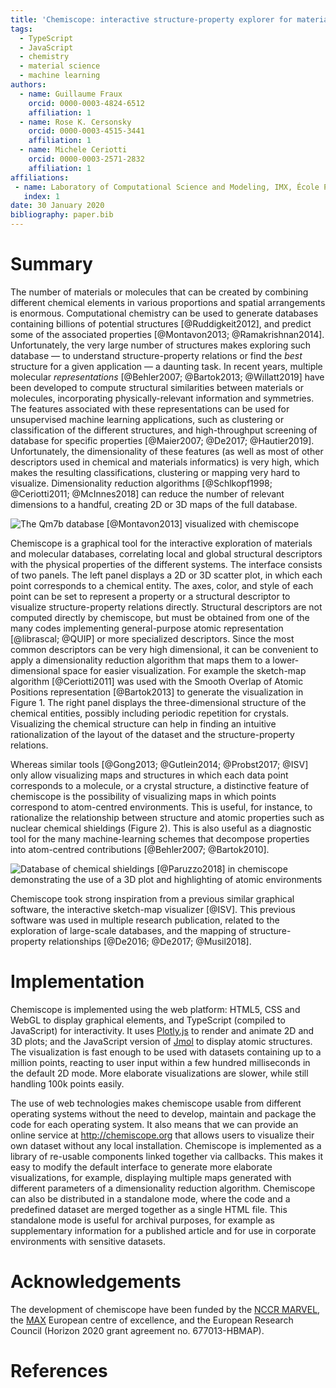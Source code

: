 ```yaml
---
title: 'Chemiscope: interactive structure-property explorer for materials and molecules'
tags:
  - TypeScript
  - JavaScript
  - chemistry
  - material science
  - machine learning
authors:
  - name: Guillaume Fraux
    orcid: 0000-0003-4824-6512
    affiliation: 1
  - name: Rose K. Cersonsky
    orcid: 0000-0003-4515-3441
    affiliation: 1
  - name: Michele Ceriotti
    orcid: 0000-0003-2571-2832
    affiliation: 1
affiliations:
 - name: Laboratory of Computational Science and Modeling, IMX, École Polytechnique Fédérale de Lausanne, 1015 Lausanne, Switzerland
   index: 1
date: 30 January 2020
bibliography: paper.bib
---
```


# Summary

The number of materials or molecules that can be created by combining different
chemical elements in various proportions and spatial arrangements is enormous.
Computational chemistry can be used to generate databases containing billions of
potential structures [@Ruddigkeit2012], and predict some of the associated
properties [@Montavon2013; @Ramakrishnan2014]. Unfortunately, the very large
number of structures makes exploring such database — to understand
structure-property relations or find the *best* structure for a given
application — a daunting task. In recent years, multiple molecular
*representations* [@Behler2007; @Bartok2013; @Willatt2019] have been developed
to compute structural similarities between materials or molecules, incorporating
physically-relevant information and symmetries. The features associated with
these representations can be used for unsupervised machine learning
applications, such as clustering or classification of the different structures,
and high-throughput screening of database for specific properties [@Maier2007;
@De2017; @Hautier2019]. Unfortunately, the dimensionality of these features (as
well as most of other descriptors used in chemical and materials informatics) is
very high, which makes the resulting classifications, clustering or mapping very
hard to visualize. Dimensionality reduction algorithms [@Schlkopf1998;
@Ceriotti2011; @McInnes2018] can reduce the number of relevant dimensions to a
handful, creating 2D or 3D maps of the full database.

![The Qm7b database [@Montavon2013] visualized with chemiscope](screenshot.png)

Chemiscope is a graphical tool for the interactive exploration of materials and
molecular databases, correlating local and global structural descriptors with
the physical properties of the different systems. The interface consists of
two panels. The left panel displays a 2D or 3D scatter plot, in which each
point corresponds to a chemical entity. The axes, color, and style of each point
can be set to represent a property or a structural descriptor to visualize
structure-property relations directly. Structural descriptors are not computed
directly by chemiscope, but must be obtained from one of the many codes
implementing general-purpose atomic representation [@librascal; @QUIP] or more specialized descriptors. Since the most common
descriptors can be very high dimensional, it can be convenient to apply a
dimensionality reduction algorithm that maps them to a lower-dimensional space
for easier visualization. For example the sketch-map algorithm [@Ceriotti2011]
was used with the Smooth Overlap of Atomic Positions representation [@Bartok2013] to
generate the visualization in Figure 1. The right panel displays the
three-dimensional structure of the chemical entities, possibly including
periodic repetition for crystals. Visualizing the chemical structure can help
in finding an intuitive rationalization of the layout of the dataset and the
structure-property relations.

Whereas similar tools [@Gong2013; @Gutlein2014; @Probst2017; @ISV] only allow
visualizing maps and structures in which each data point corresponds to a
molecule, or a crystal  structure, a distinctive feature of chemiscope is the
possibility of visualizing maps in which points correspond to atom-centred
environments. This is useful, for instance, to rationalize the relationship
between structure and atomic properties such as nuclear chemical shieldings
(Figure 2). This is also useful as a diagnostic tool for the many
machine-learning schemes that decompose properties into atom-centred
contributions [@Behler2007; @Bartok2010].


![Database of chemical shieldings [@Paruzzo2018] in chemiscope demonstrating the use of a 3D plot and highlighting of atomic environments](./screenshot-3d.png)

Chemiscope took strong inspiration from a previous similar graphical software,
the interactive sketch-map visualizer [@ISV]. This previous software was used in
multiple research publication, related to the exploration of large-scale
databases, and the mapping of structure-property relationships [@De2016;
@De2017; @Musil2018].

# Implementation

Chemiscope is implemented using the web platform: HTML5, CSS and WebGL to
display graphical elements, and TypeScript (compiled to JavaScript) for
interactivity. It uses [Plotly.js](https://plot.ly/javascript/) to render and
animate 2D and 3D plots; and the JavaScript version of [Jmol](http://jmol.org/)
to display atomic structures. The visualization is fast enough to be used with
datasets containing up to a million points, reacting to user input within a few
hundred milliseconds in the default 2D mode. More elaborate visualizations are
slower, while still handling 100k points easily.

The use of web technologies makes chemiscope usable from different operating
systems without the need to develop, maintain and package the code for each
operating system. It also means that we can provide an online service at
http://chemiscope.org that allows users to visualize their own dataset without any
local installation. Chemiscope is implemented as a library of re-usable
components linked together via callbacks. This makes it easy to modify the
default interface to generate more elaborate visualizations, for example,
displaying multiple maps generated with different parameters of a dimensionality
reduction algorithm. Chemiscope can also be distributed in a standalone mode,
where the code and a predefined dataset are merged together as a single HTML
file. This standalone mode is useful for archival purposes, for example as
supplementary information for a published article and for use in corporate
environments with sensitive datasets.

# Acknowledgements

The development of chemiscope have been funded by the [NCCR
MARVEL](http://nccr-marvel.ch/), the [MAX](http://max-centre.eu/) European
centre of excellence, and the European Research Council (Horizon 2020 grant
agreement no. 677013-HBMAP).

# References
